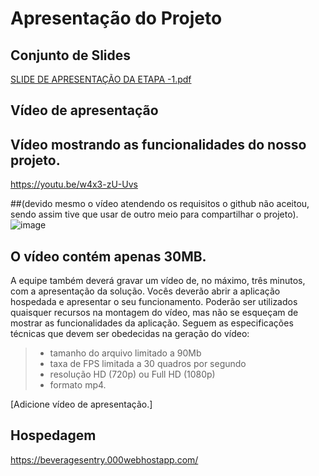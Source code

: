 # Apresentação do Projeto

## Conjunto de Slides

[SLIDE DE APRESENTAÇÃO DA ETAPA -1.pdf](https://github.com/ICEI-PUC-Minas-PMV-ADS/pmv-ads-2024-1-e1-proj-web-t3-beveragesentry/files/14751129/SLIDE.DE.APRESENTACAO.DA.ETAPA.-1.pdf)

## Vídeo de apresentação

## Vídeo mostrando as funcionalidades do nosso projeto.
 
https://youtu.be/w4x3-zU-Uvs

  ##(devido mesmo o vídeo atendendo os requisitos o github não aceitou, sendo assim tive que usar de outro meio para compartilhar o projeto).
   ![image](https://github.com/ICEI-PUC-Minas-PMV-ADS/pmv-ads-2024-1-e1-proj-web-t3-beveragesentry/assets/126877154/f465faaa-8c89-4517-b7b4-1a638be68474)
  ## O vídeo contém apenas 30MB.

A equipe também deverá gravar um vídeo de, no máximo, três minutos, com a apresentação da solução. Vocês deverão abrir a aplicação hospedada e apresentar o seu funcionamento.  Poderão ser utilizados quaisquer recursos na montagem do vídeo, mas não se esqueçam de mostrar as funcionalidades da aplicação. Seguem as especificações técnicas que devem ser obedecidas na geração do vídeo:

> - tamanho do arquivo limitado a 90Mb
> - taxa de FPS limitada a 30 quadros por segundo
> - resolução HD (720p) ou Full HD (1080p)
> - formato mp4.


[Adicione vídeo de apresentação.]

## Hospedagem

https://beveragesentry.000webhostapp.com/
